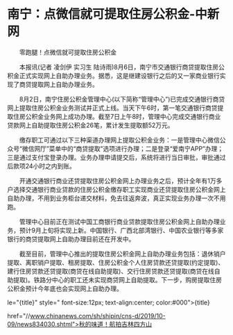 # 南宁：点微信就可提取住房公积金-中新网

　　零跑腿！点微信就可提取住房公积金

　　本报讯(记者 凌剑伊 实习生 陆诗雨)8月6日，南宁市交通银行商贷提取住房公积金正式实现网上自助办理业务。据悉，这是继建设银行之后的又一家商业银行实现了商贷提取网上自助办理业务。

　　8月2日，南宁住房公积金管理中心(以下简称“管理中心”)已完成交通银行商贷网上提取住房公积金业务测试并正式上线。当天下午6时，第一笔交通银行商贷提取住房公积金业务网上成功办理。截至7日上午8时，管理中心完成交通银行商业贷款网上自助提取住房公积金26笔，累计发生提取额52万元。

　　缴存职工可通过以下三种渠道办理网上提取公积金业务：一是管理中心微信公众号“微信网厅”菜单中的“商贷提取”选项进行办理；二是登录“爱南宁APP”办理；三是通过支付宝登录办理。业务办理申请提交后，系统将进行当日审批，审批通过后款项24小时之内到账。

　　开通交通银行商业还贷提取住房公积金网上办理业务之后，预计全年有1万多户选择交通银行商业贷款的住房公积金缴存职工实现商业还贷提取住房公积金网上自助办理，不用到业务柜台递交材料，免去往返奔波，真正实现业务办理一次不用跑。

　　管理中心目前正在测试中国工商银行商业贷款提取住房公积金网上自助办理业务，预计9月上旬将实现上新。中国银行、广西北部湾银行、中国农业银行等多家银行的商贷提取网上自助办理目前还在开发中。

　　截至目前，管理中心推出的提取住房公积金网上自助办理业务包括：退休销户提取、离职销户提取、租房提取、住房公积金个人住房贷款还贷提取(约定提取)、建行住房贷款还贷提取(商贷在线自助提取)、交行住房贷款还贷提取(商贷在线自助提取)。铁路分中心的职工还未实现商贷网上自助提取。下一步，购房提取住房公积金预计今年底也会实现网上自助办理。

le="{title}" style=" font-size:12px; text-align:center; color:#000">{title}

href="//www.chinanews.com/sh/shipin/cns-d/2019/10-09/news834030.shtml">秋的味道！航拍吉林四方山
